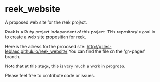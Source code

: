 reek_website
============

A proposed web site for the reek project.

Reek is a Ruby project independent of this project. This repository's goal is to create a web site proposition for reek.

Here is the adress for the proposed site: http://gilles-leblanc.github.io/reek_website/
You can find the file on the 'gh-pages' branch.

Note that at this stage, this is very much a work in progress.

Please feel free to contribute code or issues.

